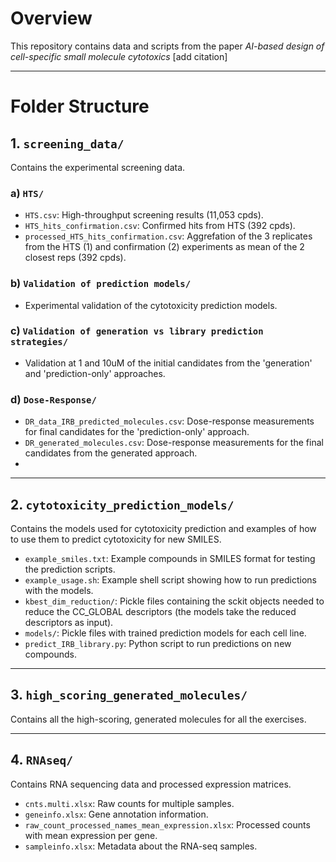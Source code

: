 # Overview

This repository contains data and scripts from the paper *AI-based design of cell-specific small molecule cytotoxics* [add citation]

---

# Folder Structure

## 1. `screening_data/`

Contains the experimental screening data.

### a) `HTS/`
- `HTS.csv`: High-throughput screening results (11,053 cpds).
- `HTS_hits_confirmation.csv`: Confirmed hits from HTS (392 cpds).
- `processed_HTS_hits_confirmation.csv`: Aggrefation of the 3 replicates from the HTS (1) and confirmation (2) experiments as mean of the 2 closest reps (392 cpds).

### b) `Validation of prediction models/`
- Experimental validation of the cytotoxicity prediction models.
  
### c) `Validation of generation vs library prediction strategies/`
- Validation at 1 and 10uM of the initial candidates from the 'generation' and 'prediction-only' approaches.

### d) `Dose-Response/`
- `DR_data_IRB_predicted_molecules.csv`: Dose-response measurements for final candidates for the 'prediction-only' approach.
- `DR_generated_molecules.csv`: Dose-response measurements for the final candidates from the generated approach.
- 
---

## 2. `cytotoxicity_prediction_models/`

Contains the models used for cytotoxicity prediction and examples of how to use them to predict cytotoxicity for new SMILES.

- `example_smiles.txt`: Example compounds in SMILES format for testing the prediction scripts.
- `example_usage.sh`: Example shell script showing how to run predictions with the models.
- `kbest_dim_reduction/`: Pickle files containing the sckit objects needed to reduce the CC_GLOBAL descriptors (the models take the reduced descriptors as input).
- `models/`: Pickle files with trained prediction models for each cell line.
- `predict_IRB_library.py`: Python script to run predictions on new compounds.
  
---

## 3. `high_scoring_generated_molecules/`

Contains all the high-scoring, generated molecules for all the exercises.

---

## 4. `RNAseq/`

Contains RNA sequencing data and processed expression matrices.

- `cnts.multi.xlsx`: Raw counts for multiple samples.
- `geneinfo.xlsx`: Gene annotation information.
- `raw_count_processed_names_mean_expression.xlsx`: Processed counts with mean expression per gene.
- `sampleinfo.xlsx`: Metadata about the RNA-seq samples.
